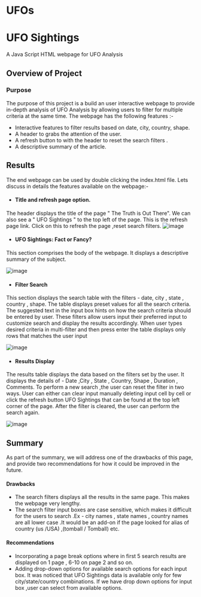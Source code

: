 # UFOs
# UFO Sightings

A Java Script HTML webpage for UFO Analysis 

## Overview of Project


### Purpose
The purpose of this project is a build an user interactive webpage to provide in-depth analysis of UFO Analysis by allowing users to filter for multiple criteria at the same time. The webpage has the following features :-

 - Interactive features to filter results based on  date, city, country, shape.
 - A header to  grabs the attention of the user.
 - A refresh button to with the header to reset the search filters .
 - A descriptive summary of the article.
 
 ## Results
 The end webpage can be used by double clicking the index.html file.
 Lets discuss in details the features available on the webpage:-
 -  #### Title and refresh page option.
 The header displays the title of the page " The Truth is Out There".
 We can also see a " UFO Sightings " to the top left of the page. This is the refresh page link. Click on this to refresh the page ,reset search filters.
 ![image](https://user-images.githubusercontent.com/119648166/224896076-47cf1e1f-7657-4ea8-b37a-996c9e1eb642.png)

 
 
 - ####  UFO Sightings: Fact or Fancy?
 This section comprises the body of the webpage. It displays a descriptive summary of the subject.
 
 ![image](https://user-images.githubusercontent.com/119648166/224896114-c953f7bd-a91e-429e-b0c1-d1425b23d012.png)

 
 - #### Filter Search
 This section displays the search table with the filters - date, city , state , country , shape. The table displays preset values for all the search criteria. The suggested text  in the input box  hints on how  the search criteria should be entered by user.
  These filters allow users  input  their preferred input to customize search and display the results accordingly. When user types desired criteria in multi-filter and then press enter the table displays only rows that matches the user input
  
  ![image](https://user-images.githubusercontent.com/119648166/224896153-6a633342-6d67-41a5-836b-f801c82f8fee.png)

 - #### Results Display
 The results table displays the data based on the filters set by the user.
 It displays the details of - Date ,City , State , Country, Shape , Duration , Comments.
 To perform a  new search ,the user can reset the filter in two ways. User can either can clear input manually deleting input cell by cell or click the refresh button  UFO Sightings  that can be found at the top left corner of the page. 
 After the filter is cleared, the user can perform the  search again.
 
 ![image](https://user-images.githubusercontent.com/119648166/224896180-721ce0bc-cd0f-444b-9cee-29c142e40d0a.png)

 ## Summary
 As part of the summary, we will address one of the drawbacks of this page, and provide two recommendations for how it could be improved in the future.

#### Drawbacks

 - The search filters displays all the results in the same page. This makes the webpage very lengthy.
 - The search filter input boxes are case sensitive, which makes it difficult for the users to search .Ex - city names , state names , country names are all lower case .It would be  an add-on if the page looked for alias of country (us /USA) ,(tomball / Tomball) etc.

#### Recommendations

 - Incorporating a page break options where in first 5 search results are displayed on 1 page , 6-10 on page 2 and so on.
 - Adding drop-down options for available search options for each input box. It was noticed that UFO Sightings data is available only for few city/state/country combinations. If we have drop down options for input box ,user can select from available options.
 

 
 

 
 
  

